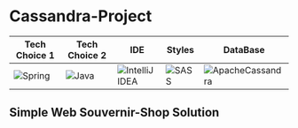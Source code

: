 # Cassandra-Project

| **Tech Choice 1** | **Tech Choice 2** | **IDE** | **Styles** | **DataBase** |
| --- | --- | --- | --- | --- |
| ![Spring](https://img.shields.io/badge/spring-%236DB33F.svg?style=for-the-badge&logo=spring&logoColor=white) | ![Java](https://img.shields.io/badge/java-%23ED8B00.svg?style=for-the-badge&logo=java&logoColor=white) | ![IntelliJ IDEA](https://img.shields.io/badge/IntelliJIDEA-000000.svg?style=for-the-badge&logo=intellij-idea&logoColor=white) | ![SASS](https://img.shields.io/badge/SASS-hotpink.svg?style=for-the-badge&logo=SASS&logoColor=white) | ![ApacheCassandra](https://img.shields.io/badge/cassandra-%231287B1.svg?style=for-the-badge&logo=apache-cassandra&logoColor=white) |

## Simple Web Souvernir-Shop Solution
